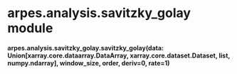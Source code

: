# arpes.analysis.savitzky\_golay module

**arpes.analysis.savitzky\_golay.savitzky\_golay(data:
Union\[xarray.core.dataarray.DataArray, xarray.core.dataset.Dataset,
list, numpy.ndarray\], window\_size, order, deriv=0, rate=1)**
